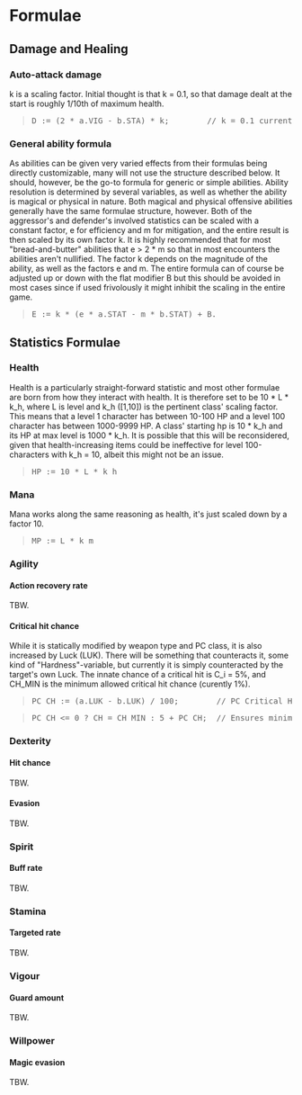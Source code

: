 # Formulae
## Damage and Healing
### Auto-attack damage

k is a scaling factor. Initial thought is that k = 0.1, so that damage dealt at the start is roughly 1/10th of maximum health.

> <pre>D := (2 * a.VIG - b.STA) * k;        // k = 0.1 currently.</pre>

### General ability formula
As abilities can be given very varied effects from their formulas being directly customizable, many will not use the structure described below. It should, however, be the go-to formula for generic or simple abilities.
  Ability resolution is determined by several variables, as well as whether the ability is magical or physical in nature. Both magical and physical offensive abilities generally have the same formulae structure, however.
  Both of the aggressor's and defender's involved statistics can be scaled with a constant factor, e for efficiency and m for mitigation, and the entire result is then scaled by its own factor k. It is highly recommended that for most "bread-and-butter" abilities that e > 2 * m so that in most encounters the abilities aren't nullified. The factor k depends on the magnitude of the ability, as well as the factors e and m.
  The entire formula can of course be adjusted up or down with the flat modifier B but this should be avoided in most cases since if used frivolously it might inhibit the scaling in the entire game.

> <pre>E := k * (e * a.STAT - m * b.STAT) + B.</pre>

## Statistics Formulae
### Health

Health is a particularly straight-forward statistic and most other formulae are born from how they interact with health. It is therefore set to be 10 * L * k_h, where L is level and k_h ([1,10]) is the pertinent class' scaling factor. 
  This means that a level 1 character has between 10-100 HP and a level 100 character has between 1000-9999 HP. A class' starting hp is 10 * k_h and its HP at max level is 1000 * k_h.
  It is possible that this will be reconsidered, given that health-increasing items could be ineffective for level 100-characters with k_h = 10, albeit this might not be an issue.

> <pre>HP := 10 * L * k_h</pre>


### Mana

Mana works along the same reasoning as health, it's just scaled down by a factor 10.

> <pre>MP := L * k_m</pre>

### Agility
#### Action recovery rate
TBW.

#### Critical hit chance

While it is statically modified by weapon type and PC class, it is also increased by Luck (LUK). There will be something that counteracts it, some kind of "Hardness"-variable, but currently it is simply counteracted by the target's own Luck. The innate chance of a critical hit is C_i = 5%, and CH_MIN is the minimum allowed critical hit chance (curently 1%).

> <pre>PC_CH := (a.LUK - b.LUK) / 100;        // PC Critical Hit.</pre>

> <pre>PC_CH <= 0 ? CH = CH_MIN : 5 + PC_CH;  // Ensures minimum of CH_MIN %.</pre>

### Dexterity
#### Hit chance
TBW.

#### Evasion
TBW.

### Spirit
#### Buff rate
TBW.

### Stamina
#### Targeted rate
TBW.

### Vigour
#### Guard amount
TBW.

### Willpower
#### Magic evasion
TBW.

